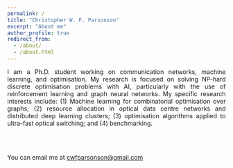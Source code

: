```yaml
---
permalink: /
title: "Christopher W. F. Parsonson"
excerpt: "About me"
author_profile: true
redirect_from: 
  - /about/
  - /about.html
---
```


<!--
   -<div style="text-align: justify"> 
   -I am a communication networks Ph.D. student. My research is focused on improving 
   -resource allocation in data centre networks. I am interested in 
   -using machine learning and optimisation algorithms to improve optical data centre
   -networks to the point where they have vastly superior scalability, bandwidth, 
   -latency and power consumption relative to their electronic counterparts. 
   -Specifically, I am working on: (1) Using machine learning for combinatorial 
   -optimisation over large graphs applied to resource allocation and scheduling 
   -in optical data centres; (2) optimisation algorithms applied to ultra-fast optical 
   -switching. 
   -</div>
   -->

<div style="text-align: justify"> 
I am a Ph.D. student working on communication networks, machine learning, and
optimisation.  My research is focused on solving NP-hard discrete optimisation
problems with AI, particularly with the use of reinforcement learning and graph
neural networks. My specific research interests include: (1) Machine learning
for combinatorial optimisation over graphs; (2) resource allocation in optical
data centre networks and distributed deep learning clusters; (3) optimisation
algorithms applied to ultra-fast optical switching; and (4) benchmarking.
</div>


<br/><br/>


You can email me at cwfparsonson@gmail.com

